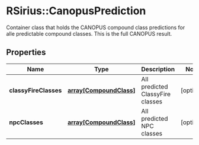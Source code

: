 # RSirius::CanopusPrediction

Container class that holds the CANOPUS compound class predictions for alle predictable compound classes.  This is the full CANOPUS result.

## Properties
Name | Type | Description | Notes
------------ | ------------- | ------------- | -------------
**classyFireClasses** | [**array[CompoundClass]**](CompoundClass.md) | All predicted ClassyFire classes | [optional] 
**npcClasses** | [**array[CompoundClass]**](CompoundClass.md) | All predicted NPC classes | [optional] 



